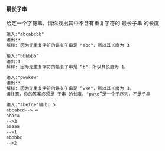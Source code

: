 #### 最长子串

给定一个字符串，请你找出其中不含有重复字符的 最长子串 的长度

```txt
输入:"abcabcbb"
输出:3
解释: 因为无重复字符的最长子串是 "abc"，所以其长度为 3
```

```txt
输入:"bbbbbb"
输出:1
解释: 因为无重复字符的最长子串是 “b"，所以其长度为 1。
```

```tex
输入:"pwwkew"
输出:3
解释: 因为无重复字符的最长子串是 “wke"，所以其长度为 3。
请注意，你的答案必须是 子串 的长度，"pwke”是一个子序列，不是子串
```

```tex
输入:"abefge"输出: 5
abcabcd--> 4
abaca
-->3
aaaaa
-->1
abbbbc
-->2
```







